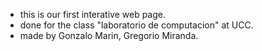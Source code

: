 - this is our first interative web page.
- done for the class "laboratorio de computacion" at UCC.
- made by Gonzalo Marin, Gregorio Miranda.
